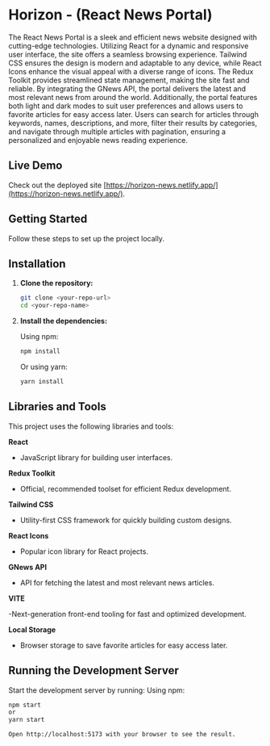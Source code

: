 # Horizon - (React News Portal)

The React News Portal is a sleek and efficient news website designed with cutting-edge technologies. Utilizing React for a dynamic and responsive user interface, the site offers a seamless browsing experience. Tailwind CSS ensures the design is modern and adaptable to any device, while React Icons enhance the visual appeal with a diverse range of icons. The Redux Toolkit provides streamlined state management, making the site fast and reliable. By integrating the GNews API, the portal delivers the latest and most relevant news from around the world. Additionally, the portal features both light and dark modes to suit user preferences and allows users to favorite articles for easy access later. Users can search for articles through keywords, names, descriptions, and more, filter their results by categories, and navigate through multiple articles with pagination, ensuring a personalized and enjoyable news reading experience.

## Live Demo

Check out the deployed site [https://horizon-news.netlify.app/](https://horizon-news.netlify.app/).

## Getting Started

Follow these steps to set up the project locally.

## Installation

1. **Clone the repository:**

   ```bash
   git clone <your-repo-url>
   cd <your-repo-name>
   ```

2. **Install the dependencies:**

   Using npm:

   ```bash
   npm install
   ```

   Or using yarn:

   ```bash
   yarn install
   ```

## Libraries and Tools

This project uses the following libraries and tools:

**React**

- JavaScript library for building user interfaces.

**Redux Toolkit**

- Official, recommended toolset for efficient Redux development.

**Tailwind CSS**

- Utility-first CSS framework for quickly building custom designs.

**React Icons**

- Popular icon library for React projects.

**GNews API**

- API for fetching the latest and most relevant news articles.

**VITE**

-Next-generation front-end tooling for fast and optimized development.

**Local Storage**

- Browser storage to save favorite articles for easy access later.

## Running the Development Server

Start the development server by running:
Using npm:

```bash
npm start
or
yarn start

Open http://localhost:5173 with your browser to see the result.

```
